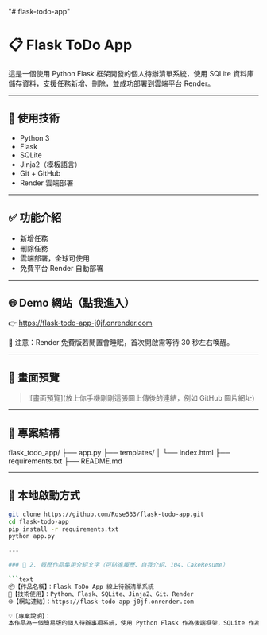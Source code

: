 "# flask-todo-app" 
# 📋 Flask ToDo App

這是一個使用 Python Flask 框架開發的個人待辦清單系統，使用 SQLite 資料庫儲存資料，支援任務新增、刪除，並成功部署到雲端平台 Render。

---

## 🔧 使用技術

- Python 3
- Flask
- SQLite
- Jinja2（模板語言）
- Git + GitHub
- Render 雲端部署

---

## ✅ 功能介紹

- 新增任務
- 刪除任務
- 雲端部署，全球可使用
- 免費平台 Render 自動部署

---

## 🌐 Demo 網站（點我進入）

👉 https://flask-todo-app-j0jf.onrender.com

📌 注意：Render 免費版若閒置會睡眠，首次開啟需等待 30 秒左右喚醒。

---

## 📸 畫面預覽

> ![畫面預覽](放上你手機剛剛這張圖上傳後的連結，例如 GitHub 圖片網址)

---

## 📁 專案結構
flask_todo_app/
├── app.py
├── templates/
│ └── index.html
├── requirements.txt
├── README.md

---

## 🧪 本地啟動方式

```bash
git clone https://github.com/Rose533/flask-todo-app.git
cd flask-todo-app
pip install -r requirements.txt
python app.py

---

### 📄 2. 履歷作品集用介紹文字（可貼進履歷、自我介紹、104、CakeResume）

```text
📦【作品名稱】：Flask ToDo App 線上待辦清單系統 
🔧【技術使用】：Python、Flask、SQLite、Jinja2、Git、Render 
🌐【網站連結】：https://flask-todo-app-j0jf.onrender.com

💡【專案說明】： 
本作品為一個簡易版的個人待辦事項系統，使用 Python Flask 作為後端框架，SQLite 作為資料儲存，支援任務的新增與刪除。專案整合 GitHub 版本控制，並成功部署於雲端平台 Render，實現從開發、上傳到線上發布的完整流程。此作品展示了基本後端架構設計與資料互動實作能力，適合用於應徵後端職位或作為 Python 入門作品展示。


